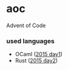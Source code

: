 # aoc
Advent of Code

### used languages

- OCaml ([2015 day1](https://github.com/leushkin/aoc/tree/main/2015/day1))
- Rust ([2015 day2](https://github.com/leushkin/aoc/tree/main/2015/day2))